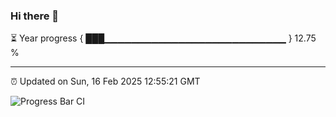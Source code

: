 ### Hi there 👋

⏳ Year progress { ███▁▁▁▁▁▁▁▁▁▁▁▁▁▁▁▁▁▁▁▁▁▁▁▁▁▁▁ } 12.75 %

---

⏰ Updated on Sun, 16 Feb 2025 12:55:21 GMT

![Progress Bar CI](https://github.com/IshwaranRudhara/GIT-ACTION/workflows/Progress%20Bar%20CI/badge.svg)
